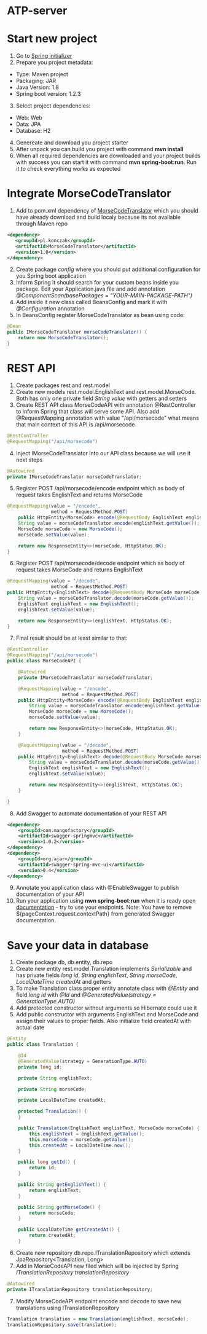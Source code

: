 # ATP-server

# Start new project #
1. Go to [Spring initializer](https://start.spring.io/)
2. Prepare you project metadata:
 * Type: Maven project
 * Packaging: JAR
 * Java Version: 1.8
 * Spring boot version: 1.2.3
3. Select project dependencies:
 * Web: Web
 * Data: JPA
 * Database: H2
4. Genereate and download you project starter
5. After unpack you can build you project with command __mvn install__
6. When all required dependencies are downloaded and your project builds with success you can start it with command __mvn spring-boot:run__. Run it to check everything works as expected

# Integrate MorseCodeTranslator #
1. Add to pom.xml dependency of [MorseCodeTranslator](https://github.com/konczak/MorseCodeTranslator) which you should have already download and build localy because its not available through Maven repo
```xml
<dependency>
   <groupId>pl.konczak</groupId>
   <artifactId>MorseCodeTranslator</artifactId>
   <version>1.0</version>
</dependency>
```
2. Create package _config_ where you should put additional configuration for you Spring boot application
3. Inform Spring it should search for your custom beans inside you package. Edit your Application.java file and add annotation _@ComponentScan(basePackages = "YOUR-MAIN-PACKAGE-PATH")_
4. Add inside it new class called BeansConfig and mark it with _@Configuration_ annotation
5. In BeansConfig register MorseCodeTranslator as bean using code:
```java
@Bean
public IMorseCodeTranslator morseCodeTranslator() {
    return new MorseCodeTranslator();
}
```

# REST API #
1. Create packages rest and rest.model
2. Create new models rest.model.EnglishText and rest.model.MorseCode. Both has only one private field _String value_ with getters and setters
3. Create REST API class MorseCodeAPI with annotation @RestController to inform Spring that class will serve some API. Also add @RequestMapping annotation with value "/api/morsecode" what means that main context of this API is /api/morsecode
```java
@RestController
@RequestMapping("/api/morsecode")
```
4. Inject IMorseCodeTranslator into our API class because we will use it next steps
```java
@Autowired
private IMorseCodeTranslator morseCodeTranslator;
```
5. Register POST /api/morsecode/encode endpoint which as body of request takes EnglishText and returns MorseCode
```java
@RequestMapping(value = "/encode",
                method = RequestMethod.POST)
    public HttpEntity<MorseCode> encode(@RequestBody EnglishText englishText) {
    String value = morseCodeTranslator.encode(englishText.getValue());
    MorseCode morseCode = new MorseCode();
    morseCode.setValue(value);

    return new ResponseEntity<>(morseCode, HttpStatus.OK);
}
```
6. Register POST /api/morsecode/decode endpoint which as body of request takes MorseCode and returns EnglishText
```java
@RequestMapping(value = "/decode",
                method = RequestMethod.POST)
public HttpEntity<EnglishText> decode(@RequestBody MorseCode morseCode) {
    String value = morseCodeTranslator.decode(morseCode.getValue());
    EnglishText englishText = new EnglishText();
    englishText.setValue(value);

    return new ResponseEntity<>(englishText, HttpStatus.OK);
}
```
7. Final result should be at least similar to that:
```java
@RestController
@RequestMapping("/api/morsecode")
public class MorseCodeAPI {

    @Autowired
    private IMorseCodeTranslator morseCodeTranslator;

    @RequestMapping(value = "/encode",
                    method = RequestMethod.POST)
    public HttpEntity<MorseCode> encode(@RequestBody EnglishText englishText) {
        String value = morseCodeTranslator.encode(englishText.getValue());
        MorseCode morseCode = new MorseCode();
        morseCode.setValue(value);

        return new ResponseEntity<>(morseCode, HttpStatus.OK);
    }

    @RequestMapping(value = "/decode",
                    method = RequestMethod.POST)
    public HttpEntity<EnglishText> decode(@RequestBody MorseCode morseCode) {
        String value = morseCodeTranslator.decode(morseCode.getValue());
        EnglishText englishText = new EnglishText();
        englishText.setValue(value);

        return new ResponseEntity<>(englishText, HttpStatus.OK);
    }

}
```
8. Add Swagger to automate documentation of your REST API
```xml
<dependency>
    <groupId>com.mangofactory</groupId>
    <artifactId>swagger-springmvc</artifactId>
    <version>1.0.2</version>
</dependency>
<dependency>
    <groupId>org.ajar</groupId>
    <artifactId>swagger-spring-mvc-ui</artifactId>
    <version>0.4</version>
</dependency>
```
9. Annotate you application class with @EnableSwagger to publish documentation of your API
10. Run your application using __mvn spring-boot:run__ when it is ready open [documentation](http://localhost:8080/sdoc.jsp) - try to use your endpoints. Note: You have to remove ${pageContext.request.contextPath} from generated Swagger documentation.

# Save your data in database #
1. Create package db, db.entity, db.repo
2. Create new entity rest.model.Translation implements _Serializable_ and has private fields _long id_, _String englishText_, _String morseCode_, _LocalDateTime createdAt_ and getters
3. To make Translation class proper entity annotate class with _@Entity_ and field _long id_ with _@Id_ and _@GeneratedValue(strategy = GenerationType.AUTO)_
4. Add protected constructor without arguments so Hibernate could use it
5. Add public constructor with arguments EnglishText and MorseCode and assign their values to proper fields. Also initialize field createdAt with actual date
```java
@Entity
public class Translation {

    @Id
    @GeneratedValue(strategy = GenerationType.AUTO)
    private long id;

    private String englishText;

    private String morseCode;

    private LocalDateTime createdAt;

    protected Translation() {
    }

    public Translation(EnglishText englishText, MorseCode morseCode) {
        this.englishText = englishText.getValue();
        this.morseCode = morseCode.getValue();
        this.createdAt = LocalDateTime.now();
    }

    public long getId() {
        return id;
    }

    public String getEnglishText() {
        return englishText;
    }

    public String getMorseCode() {
        return morseCode;
    }

    public LocalDateTime getCreatedAt() {
        return createdAt;
    }
```
6. Create new repository db.repo.ITranslationRepository which extends JpaRepository<Translation, Long>
7. Add in MorseCodeAPI new filed which will be injected by Spring _ITranslationRepository translationRepository_
```java
@Autowired
private ITranslationRepository translationRepository;
```
7. Modify MorseCodeAPI endpoint encode and decode to save new translations using ITranslationRepository
```java
Translation translation = new Translation(englishText, morseCode);
translationRepository.save(translation);
```

